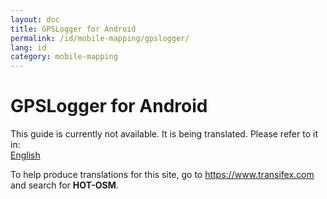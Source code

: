 ```yaml
---
layout: doc
title: GPSLogger for Android
permalink: /id/mobile-mapping/gpslogger/
lang: id
category: mobile-mapping
---
```


GPSLogger for Android
=====================

This guide is currently not available. It is being translated. Please refer to it in:  
[English](/en/mobile-mapping/gpslogger/)  

To help produce translations for this site, go to <https://www.transifex.com> and search for **HOT-OSM**.  
